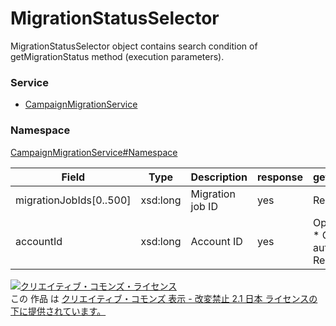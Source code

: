 

# MigrationStatusSelector

MigrationStatusSelector object contains search condition of getMigrationStatus method (execution parameters).

### Service

+ [CampaignMigrationService](../../services/CampaignMigrationService.md)

### Namespace

[CampaignMigrationService#Namespace](../../services/CampaignMigrationService.md#namespace)

| Field | Type | Description | response | getMigrationStatus |
| ----- | ---- | ----------- | -------- | --------- |
| migrationJobIds[0..500] | xsd:long | Migration job ID | yes | Requirement | |
| accountId | xsd:long | Account ID | yes | Optional<br>* On-Behalf-Of authentication: Requirement | |

<a rel="license" href="http://creativecommons.org/licenses/by-nd/2.1/jp/"><img alt="クリエイティブ・コモンズ・ライセンス" style="border-width:0" src="https://i.creativecommons.org/l/by-nd/2.1/jp/88x31.png" /></a><br />この 作品 は <a rel="license" href="http://creativecommons.org/licenses/by-nd/2.1/jp/">クリエイティブ・コモンズ 表示 - 改変禁止 2.1 日本 ライセンスの下に提供されています。</a>
